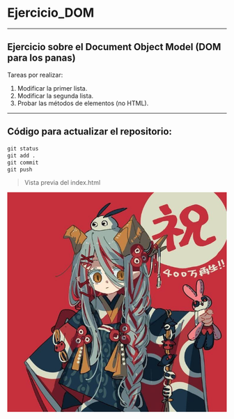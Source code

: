 # Ejercicio_DOM
---

## Ejercicio sobre el Document Object Model (DOM para los panas)

Tareas por realizar:

1. Modificar la primer lista.
2. Modificar la segunda lista.
3. Probar las métodos de elementos (no HTML).

---
## Código para actualizar el repositorio:
 
 ```
 git status
 git add .
 git commit
 git push
 ```
> Vista previa del index.html

 ![Image](./images/prueba.jpg)